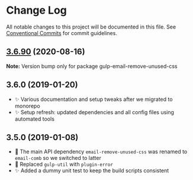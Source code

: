 # Change Log

All notable changes to this project will be documented in this file.
See [Conventional Commits](https://conventionalcommits.org) for commit guidelines.

## [3.6.90](https://gitlab.com/codsen/codsen/compare/gulp-email-remove-unused-css@3.6.89...gulp-email-remove-unused-css@3.6.90) (2020-08-16)

**Note:** Version bump only for package gulp-email-remove-unused-css





## 3.6.0 (2019-01-20)

- ✨ Various documentation and setup tweaks after we migrated to monorepo
- ✨ Setup refresh: updated dependencies and all config files using automated tools

## 3.5.0 (2019-01-08)

- 🔧 The main API dependency `email-remove-unused-css` was renamed to `email-comb` so we switched to latter
- 🔧 Replaced `gulp-util` with `plugin-error`
- ✨ Added a dummy unit test to keep the build scripts consistent
